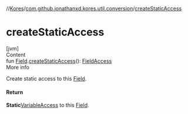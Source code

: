 //[Kores](../index.md)/[com.github.jonathanxd.kores.util.conversion](index.md)/[createStaticAccess](create-static-access.md)



# createStaticAccess  
[jvm]  
Content  
fun [Field](https://docs.oracle.com/javase/8/docs/api/java/lang/reflect/Field.html).[createStaticAccess](create-static-access.md)(): [FieldAccess](../com.github.jonathanxd.kores.base/-field-access/index.md)  
More info  


Create static access to this [Field](https://docs.oracle.com/javase/8/docs/api/java/lang/reflect/Field.html).



#### Return  


**Static**[VariableAccess](../com.github.jonathanxd.kores.base/-variable-access/index.md) to this [Field](https://docs.oracle.com/javase/8/docs/api/java/lang/reflect/Field.html).

  



